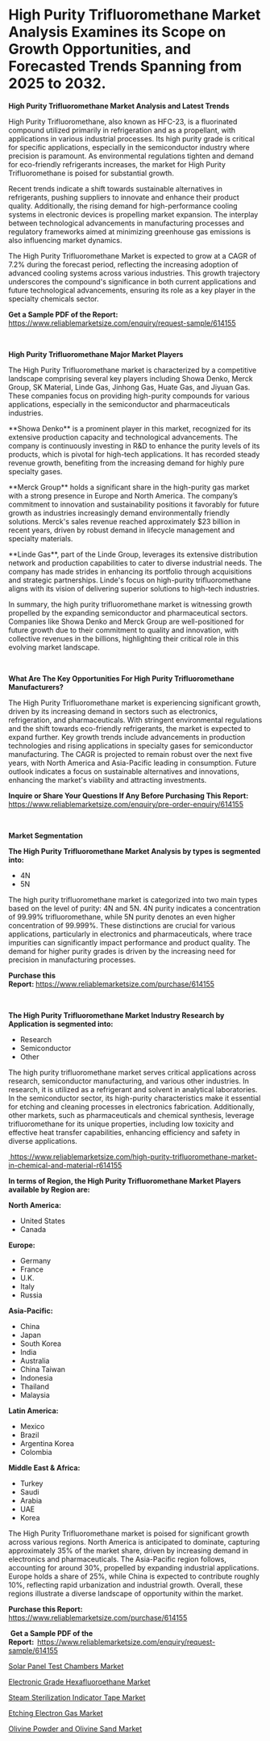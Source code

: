 <p><h1>High Purity Trifluoromethane Market Analysis Examines its Scope on Growth Opportunities, and Forecasted Trends Spanning from 2025 to 2032.</h1></p><p><strong>High Purity Trifluoromethane Market Analysis and Latest Trends</strong></p>
<p><p>High Purity Trifluoromethane, also known as HFC-23, is a fluorinated compound utilized primarily in refrigeration and as a propellant, with applications in various industrial processes. Its high purity grade is critical for specific applications, especially in the semiconductor industry where precision is paramount. As environmental regulations tighten and demand for eco-friendly refrigerants increases, the market for High Purity Trifluoromethane is poised for substantial growth.</p><p>Recent trends indicate a shift towards sustainable alternatives in refrigerants, pushing suppliers to innovate and enhance their product quality. Additionally, the rising demand for high-performance cooling systems in electronic devices is propelling market expansion. The interplay between technological advancements in manufacturing processes and regulatory frameworks aimed at minimizing greenhouse gas emissions is also influencing market dynamics.</p><p>The High Purity Trifluoromethane Market is expected to grow at a CAGR of 7.2% during the forecast period, reflecting the increasing adoption of advanced cooling systems across various industries. This growth trajectory underscores the compound's significance in both current applications and future technological advancements, ensuring its role as a key player in the specialty chemicals sector.</p></p>
<p><strong>Get a Sample PDF of the Report:&nbsp;</strong> <a href="https://www.reliablemarketsize.com/enquiry/request-sample/614155?utm_campaign=2005&utm_medium=2&utm_source=Github&utm_content=ia&utm_term=24032025&utm_id=high-purity-trifluoromethane">https://www.reliablemarketsize.com/enquiry/request-sample/614155</a></p>
<p>&nbsp;</p>
<p><strong>High Purity Trifluoromethane Major Market Players</strong></p>
<p><p>The High Purity Trifluoromethane market is characterized by a competitive landscape comprising several key players including Showa Denko, Merck Group, SK Material, Linde Gas, Jinhong Gas, Huate Gas, and Jiyuan Gas. These companies focus on providing high-purity compounds for various applications, especially in the semiconductor and pharmaceuticals industries.</p><p>**Showa Denko** is a prominent player in this market, recognized for its extensive production capacity and technological advancements. The company is continuously investing in R&D to enhance the purity levels of its products, which is pivotal for high-tech applications. It has recorded steady revenue growth, benefiting from the increasing demand for highly pure specialty gases.</p><p>**Merck Group** holds a significant share in the high-purity gas market with a strong presence in Europe and North America. The company’s commitment to innovation and sustainability positions it favorably for future growth as industries increasingly demand environmentally friendly solutions. Merck's sales revenue reached approximately $23 billion in recent years, driven by robust demand in lifecycle management and specialty materials.</p><p>**Linde Gas**, part of the Linde Group, leverages its extensive distribution network and production capabilities to cater to diverse industrial needs. The company has made strides in enhancing its portfolio through acquisitions and strategic partnerships. Linde's focus on high-purity trifluoromethane aligns with its vision of delivering superior solutions to high-tech industries.</p><p>In summary, the high purity trifluoromethane market is witnessing growth propelled by the expanding semiconductor and pharmaceutical sectors. Companies like Showa Denko and Merck Group are well-positioned for future growth due to their commitment to quality and innovation, with collective revenues in the billions, highlighting their critical role in this evolving market landscape.</p></p>
<p>&nbsp;</p>
<p><strong>What Are The Key Opportunities For High Purity Trifluoromethane Manufacturers?</strong></p>
<p><p>The High Purity Trifluoromethane market is experiencing significant growth, driven by its increasing demand in sectors such as electronics, refrigeration, and pharmaceuticals. With stringent environmental regulations and the shift towards eco-friendly refrigerants, the market is expected to expand further. Key growth trends include advancements in production technologies and rising applications in specialty gases for semiconductor manufacturing. The CAGR is projected to remain robust over the next five years, with North America and Asia-Pacific leading in consumption. Future outlook indicates a focus on sustainable alternatives and innovations, enhancing the market's viability and attracting investments.</p></p>
<p><strong>Inquire or Share Your Questions If Any Before Purchasing This Report:</strong> <a href="https://www.reliablemarketsize.com/enquiry/pre-order-enquiry/614155?utm_campaign=2005&utm_medium=2&utm_source=Github&utm_content=ia&utm_term=24032025&utm_id=high-purity-trifluoromethane">https://www.reliablemarketsize.com/enquiry/pre-order-enquiry/614155</a></p>
<p>&nbsp;</p>
<p><strong>Market Segmentation</strong></p>
<p><strong>The High Purity Trifluoromethane Market Analysis by types is segmented into:</strong></p>
<p><ul><li>4N</li><li>5N</li></ul></p>
<p><p>The high purity trifluoromethane market is categorized into two main types based on the level of purity: 4N and 5N. 4N purity indicates a concentration of 99.99% trifluoromethane, while 5N purity denotes an even higher concentration of 99.999%. These distinctions are crucial for various applications, particularly in electronics and pharmaceuticals, where trace impurities can significantly impact performance and product quality. The demand for higher purity grades is driven by the increasing need for precision in manufacturing processes.</p></p>
<p><strong>Purchase this Report:&nbsp;</strong><a href="https://www.reliablemarketsize.com/purchase/614155?utm_campaign=2005&utm_medium=2&utm_source=Github&utm_content=ia&utm_term=24032025&utm_id=high-purity-trifluoromethane">https://www.reliablemarketsize.com/purchase/614155</a></p>
<p>&nbsp;</p>
<p><strong>The High Purity Trifluoromethane Market Industry Research by Application is segmented into:</strong></p>
<p><ul><li>Research</li><li>Semiconductor</li><li>Other</li></ul></p>
<p><p>The high purity trifluoromethane market serves critical applications across research, semiconductor manufacturing, and various other industries. In research, it is utilized as a refrigerant and solvent in analytical laboratories. In the semiconductor sector, its high-purity characteristics make it essential for etching and cleaning processes in electronics fabrication. Additionally, other markets, such as pharmaceuticals and chemical synthesis, leverage trifluoromethane for its unique properties, including low toxicity and effective heat transfer capabilities, enhancing efficiency and safety in diverse applications.</p></p>
<p><a href="https://www.reliablemarketsize.com/high-purity-trifluoromethane-market-in-chemical-and-material-r614155?utm_campaign=2005&utm_medium=2&utm_source=Github&utm_content=ia&utm_term=24032025&utm_id=high-purity-trifluoromethane">&nbsp;https://www.reliablemarketsize.com/high-purity-trifluoromethane-market-in-chemical-and-material-r614155</a></p>
<p><strong>In terms of Region, the High Purity Trifluoromethane Market Players available by Region are:</strong></p>
<p>
    <p> <strong> North America: </strong>
        <ul>
            <li>United States</li>
            <li>Canada</li>
        </ul>
        </p> 
    <p> <strong> Europe: </strong>
        <ul>
            <li>Germany</li>
            <li>France</li>
            <li>U.K.</li>
            <li>Italy</li>
            <li>Russia</li>
        </ul>
        </p> 
    <p> <strong> Asia-Pacific: </strong>
        <ul>
            <li>China</li>
            <li>Japan</li>
            <li>South Korea</li>
            <li>India</li>
            <li>Australia</li>
            <li>China Taiwan</li>
            <li>Indonesia</li>
            <li>Thailand</li>
            <li>Malaysia</li>
        </ul>
        </p> 
    <p> <strong> Latin America: </strong>
        <ul>
            <li>Mexico</li>
            <li>Brazil</li>
            <li>Argentina Korea</li>
            <li>Colombia</li>
        </ul>
        </p> 
    <p> <strong> Middle East & Africa: </strong>
        <ul>
            <li>Turkey</li>
            <li>Saudi</li>
            <li>Arabia</li>
            <li>UAE</li>
            <li>Korea</li>
        </ul>
    </p>
    </p>
<p><p>The High Purity Trifluoromethane market is poised for significant growth across various regions. North America is anticipated to dominate, capturing approximately 35% of the market share, driven by increasing demand in electronics and pharmaceuticals. The Asia-Pacific region follows, accounting for around 30%, propelled by expanding industrial applications. Europe holds a share of 25%, while China is expected to contribute roughly 10%, reflecting rapid urbanization and industrial growth. Overall, these regions illustrate a diverse landscape of opportunity within the market.</p></p>
<p><strong>Purchase this Report: </strong><a href="https://www.reliablemarketsize.com/purchase/614155?utm_campaign=2005&utm_medium=2&utm_source=Github&utm_content=ia&utm_term=24032025&utm_id=high-purity-trifluoromethane">https://www.reliablemarketsize.com/purchase/614155</a></p>
<p>&nbsp;<strong>Get a Sample PDF of the Report:&nbsp;&nbsp;</strong><a href="https://www.reliablemarketsize.com/enquiry/request-sample/614155?utm_campaign=2005&utm_medium=2&utm_source=Github&utm_content=ia&utm_term=24032025&utm_id=high-purity-trifluoromethane">https://www.reliablemarketsize.com/enquiry/request-sample/614155</a></p>
<p><strong></strong></p>
<p><p><a href="https://github.com/myrieronays5/Market-Research-Report-List-1/blob/main/solar-panel-test-chambers-market.md?utm_campaign=2005&utm_medium=2&utm_source=Github&utm_content=ia&utm_term=24032025&utm_id=high-purity-trifluoromethane">Solar Panel Test Chambers Market</a></p><p><a href="https://github.com/lylyparadise/Market-Research-Report-List-6/blob/main/electronic-grade-hexafluoroethane-market.md?utm_campaign=2005&utm_medium=2&utm_source=Github&utm_content=ia&utm_term=24032025&utm_id=high-purity-trifluoromethane">Electronic Grade Hexafluoroethane Market</a></p><p><a href="https://github.com/gogashopkewy/Market-Research-Report-List-1/blob/main/steam-sterilization-indicator-tape-market.md?utm_campaign=2005&utm_medium=2&utm_source=Github&utm_content=ia&utm_term=24032025&utm_id=high-purity-trifluoromethane">Steam Sterilization Indicator Tape Market</a></p><p><a href="https://github.com/kohushamudo3/Market-Research-Report-List-1/blob/main/etching-electron-gas-market.md?utm_campaign=2005&utm_medium=2&utm_source=Github&utm_content=ia&utm_term=24032025&utm_id=high-purity-trifluoromethane">Etching Electron Gas Market</a></p><p><a href="https://github.com/eskelimaksic/Market-Research-Report-List-1/blob/main/olivine-powder-and-olivine-sand-market.md?utm_campaign=2005&utm_medium=2&utm_source=Github&utm_content=ia&utm_term=24032025&utm_id=high-purity-trifluoromethane">Olivine Powder and Olivine Sand Market</a></p></p>